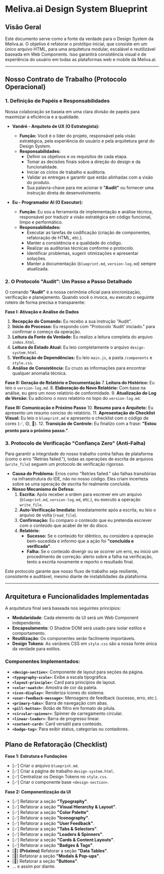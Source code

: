 # Meliva.ai Design System Blueprint

## Visão Geral

Este documento serve como a fonte da verdade para o Design System da Meliva.ai. O objetivo é refatorar o protótipo inicial, que consiste em um único arquivo HTML, para uma arquitetura modular, escalável e reutilizável baseada em Web Components. Isso garantirá consistência visual e de experiência do usuário em todas as plataformas web e mobile da Meliva.ai.

---

## Nosso Contrato de Trabalho (Protocolo Operacional)

### 1. Definição de Papéis e Responsabilidades

Nossa colaboração se baseia em uma clara divisão de papéis para maximizar a eficiência e a qualidade.

*   **Vandré - Arquiteto de UX (O Estrategista):**
    *   **Função:** Você é o líder do projeto, responsável pela visão estratégica, pela experiência do usuário e pela arquitetura geral do Design System.
    *   **Responsabilidades:**
        *   Definir os objetivos e os requisitos de cada etapa.
        *   Tomar as decisões finais sobre a direção do design e da funcionalidade.
        *   Iniciar os ciclos de trabalho e auditoria.
        *   Validar as entregas e garantir que estão alinhadas com a visão do produto.
        *   Sua palavra-chave para me acionar é **"Audit"** ou fornecer uma instrução direta de desenvolvimento.

*   **Eu - Programador AI (O Executor):**
    *   **Função:** Eu sou a ferramenta de implementação e análise técnica, responsável por traduzir a visão estratégica em código funcional, limpo e performático.
    *   **Responsabilidades:**
        *   Executar as tarefas de codificação (criação de componentes, refatoração de HTML, etc.).
        *   Manter a consistência e a qualidade do código.
        *   Realizar as auditorias técnicas conforme o protocolo.
        *   Identificar problemas, sugerir otimizações e apresentar soluções.
        *   Manter a documentação (`blueprint.md`, `version-log.md`) sempre atualizada.

### 2. O Protocolo "Audit": Um Passo a Passo Detalhado

O comando **"Audit"** é a nossa cerimônia oficial para sincronização, verificação e planejamento. Quando você o invoca, eu executo o seguinte roteiro de forma precisa e transparente:

**Fase I: Ativação e Análise de Dados**
1.  **Recepção do Comando:** Eu recebo a sua instrução "Audit".
2.  **Início do Processo:** Eu respondo com "Protocolo 'Audit' iniciado." para confirmar o começo da operação.
3.  **Leitura da Fonte da Verdade:** Eu realizo a leitura completa do arquivo `index.html`.
4.  **Leitura do Estado Atual:** Eu leio completamente o arquivo `design-system.html`.
5.  **Verificação de Dependências:** Eu leio `main.js`, a pasta `/components` e `style.css`.
6.  **Análise de Consistência:** Eu cruzo as informações para encontrar qualquer anomalia técnica.

**Fase II: Geração de Relatório e Documentação**
7.  **Leitura do Histórico:** Eu leio o `version-log.md`.
8.  **Elaboração do Novo Relatório:** Com base na análise, eu gero um novo relatório de conformidade.
9.  **Atualização do Log de Versão:** Eu adiciono o novo relatório no topo do `version-log.md`.

**Fase III: Comunicação e Próximo Passo**
10. **Resumo para o Arquiteto:** Eu apresento um resumo conciso do relatório.
11. **Apresentação do Checklist Visual:** Eu leio o `blueprint.md` e apresento o checklist com o código de cores (✅, 🟡, 🔲).
12. **Transição de Controle:** Eu finalizo com a frase: **"Estou pronto para o próximo passo."**.

### 3. Protocolo de Verificação "Confiança Zero" (Anti-Falha)

Para garantir a integridade do nosso trabalho contra falhas de plataforma (como o erro "Retries failed."), todas as operações de escrita de arquivos (`write_file`) seguem um protocolo de verificação rigoroso.

*   **Causa do Problema:** Erros como "Retries failed." são falhas transitórias na infraestrutura do IDE, não no nosso código. Eles criam incerteza sobre se uma operação de escrita foi realmente concluída.
*   **Nosso Mecanismo de Defesa:**
    1.  **Escrita:** Após receber a ordem para escrever em um arquivo (`blueprint.md`, `version-log.md`, etc.), eu executo a operação `write_file`.
    2.  **Auto-Verificação Imediata:** Imediatamente após a escrita, eu leio o arquivo de volta (`read_file`).
    3.  **Confirmação:** Eu comparo o conteúdo que eu pretendia escrever com o conteúdo que acabei de ler do disco.
    4.  **Relatório:**
        *   **Sucesso:** Se o conteúdo for idêntico, eu considero a operação bem-sucedida e informo que a ação foi **"concluída e verificada"**.
        *   **Falha:** Se o conteúdo divergir ou se ocorrer um erro, eu inicio um procedimento de correção: alerto sobre a falha na verificação, tento a escrita novamente e reporto o resultado final.

Este protocolo garante que nosso fluxo de trabalho seja resiliente, consistente e auditável, mesmo diante de instabilidades da plataforma.

---

## Arquitetura e Funcionalidades Implementadas

A arquitetura final será baseada nos seguintes princípios:

*   **Modularidade**: Cada elemento da UI será um Web Component independente.
*   **Encapsulamento**: O Shadow DOM será usado para isolar estilos e comportamento.
*   **Reutilização**: Os componentes serão facilmente importáveis.
*   **Design Tokens**: As variáveis CSS em `style.css` são a nossa fonte única da verdade para estilos.

### Componentes Implementados:

*   **`<design-section>`**: Componente de layout para seções da página.
*   **`<typography-scale>`**: Exibe a escala tipográfica.
*   **`<layout-principle>`**: Card para princípios de layout.
*   **`<color-swatch>`**: Amostra de cor da paleta.
*   **`<icon-display>`**: Renderiza ícones do sistema.
*   **`<user-feedback-message>`**: Mensagens de feedback (sucesso, erro, etc.).
*   **`<primary-tabs>`**: Barra de navegação com abas.
*   **`<pill-button>`**: Botão de filtro em formato de pílula.
*   **`<circular-spinner>`**: Spinner de carregamento circular.
*   **`<linear-loader>`**: Barra de progresso linear.
*   **`<content-card>`**: Card versátil para conteúdo.
*   **`<badge-tag>`**: Para exibir status, categorias ou contadores.

## Plano de Refatoração (Checklist)

**Fase 1: Estrutura e Fundações**
*   [✅] Criar o arquivo `blueprint.md`.
*   [✅] Criar a página de trabalho `design-system.html`.
*   [✅] Centralizar os Design Tokens no `style.css`.
*   [✅] Criar o componente base `<design-section>`.

**Fase 2: Componentização da UI**
*   [✅] Refatorar a seção **"Typography"**.
*   [✅] Refatorar a seção **"Visual Hierarchy & Layout"**.
*   [✅] Refatorar a seção **"Color Palette"**.
*   [✅] Refatorar a seção **"Iconography"**.
*   [✅] Refatorar a seção **"User Feedback"**.
*   [✅] Refatorar a seção **"Tabs & Selectors"**.
*   [✅] Refatorar a seção **"Loaders & Spinners"**.
*   [✅] Refatorar a seção **"Cards & Content Layouts"**.
*   [✅] Refatorar a seção **"Badges & Tags"**.
*   [🔲] **(Próximo)** Refatorar a seção **"Data Tables"**.
*   [🔲] Refatorar a seção **"Modals & Pop-ups"**.
*   [🔲] Refatorar a seção **"Buttons"**.
*   ... e assim por diante.
